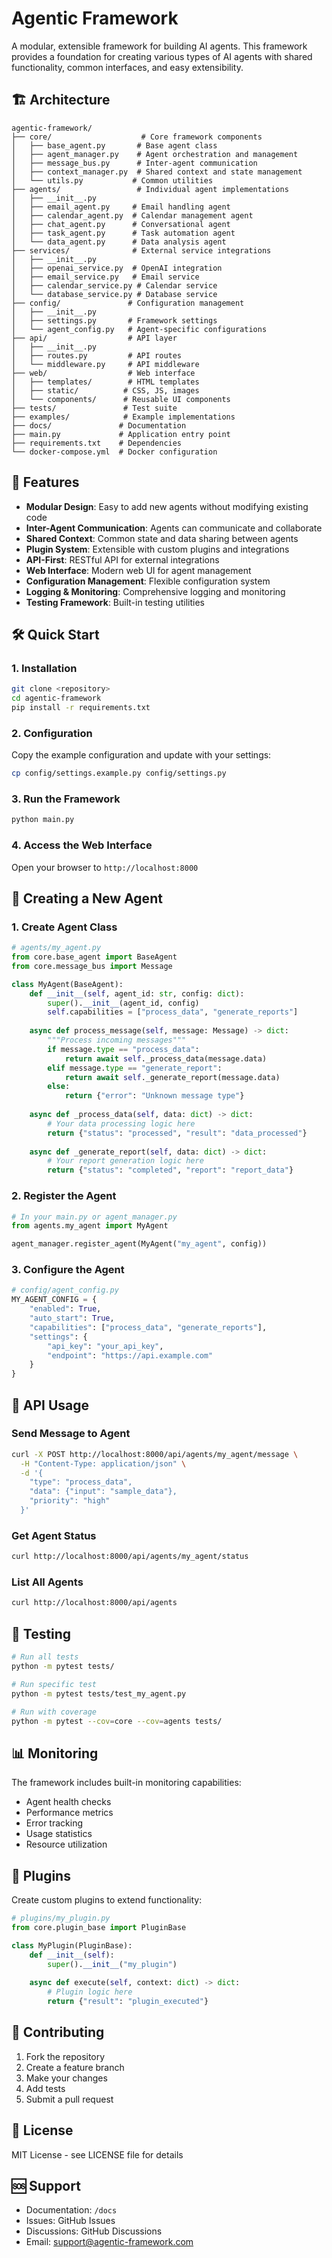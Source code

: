 # Agentic Framework

A modular, extensible framework for building AI agents. This framework provides a foundation for creating various types of AI agents with shared functionality, common interfaces, and easy extensibility.

## 🏗️ Architecture

```
agentic-framework/
├── core/                    # Core framework components
│   ├── base_agent.py       # Base agent class
│   ├── agent_manager.py    # Agent orchestration and management
│   ├── message_bus.py      # Inter-agent communication
│   ├── context_manager.py  # Shared context and state management
│   └── utils.py           # Common utilities
├── agents/                 # Individual agent implementations
│   ├── __init__.py
│   ├── email_agent.py     # Email handling agent
│   ├── calendar_agent.py  # Calendar management agent
│   ├── chat_agent.py      # Conversational agent
│   ├── task_agent.py      # Task automation agent
│   └── data_agent.py      # Data analysis agent
├── services/              # External service integrations
│   ├── __init__.py
│   ├── openai_service.py  # OpenAI integration
│   ├── email_service.py   # Email service
│   ├── calendar_service.py # Calendar service
│   └── database_service.py # Database service
├── config/               # Configuration management
│   ├── __init__.py
│   ├── settings.py       # Framework settings
│   └── agent_config.py   # Agent-specific configurations
├── api/                  # API layer
│   ├── __init__.py
│   ├── routes.py         # API routes
│   └── middleware.py     # API middleware
├── web/                  # Web interface
│   ├── templates/        # HTML templates
│   ├── static/          # CSS, JS, images
│   └── components/      # Reusable UI components
├── tests/               # Test suite
├── examples/            # Example implementations
├── docs/               # Documentation
├── main.py             # Application entry point
├── requirements.txt    # Dependencies
└── docker-compose.yml  # Docker configuration
```

## 🚀 Features

- **Modular Design**: Easy to add new agents without modifying existing code
- **Inter-Agent Communication**: Agents can communicate and collaborate
- **Shared Context**: Common state and data sharing between agents
- **Plugin System**: Extensible with custom plugins and integrations
- **API-First**: RESTful API for external integrations
- **Web Interface**: Modern web UI for agent management
- **Configuration Management**: Flexible configuration system
- **Logging & Monitoring**: Comprehensive logging and monitoring
- **Testing Framework**: Built-in testing utilities

## 🛠️ Quick Start

### 1. Installation

```bash
git clone <repository>
cd agentic-framework
pip install -r requirements.txt
```

### 2. Configuration

Copy the example configuration and update with your settings:

```bash
cp config/settings.example.py config/settings.py
```

### 3. Run the Framework

```bash
python main.py
```

### 4. Access the Web Interface

Open your browser to `http://localhost:8000`

## 📝 Creating a New Agent

### 1. Create Agent Class

```python
# agents/my_agent.py
from core.base_agent import BaseAgent
from core.message_bus import Message

class MyAgent(BaseAgent):
    def __init__(self, agent_id: str, config: dict):
        super().__init__(agent_id, config)
        self.capabilities = ["process_data", "generate_reports"]
    
    async def process_message(self, message: Message) -> dict:
        """Process incoming messages"""
        if message.type == "process_data":
            return await self._process_data(message.data)
        elif message.type == "generate_report":
            return await self._generate_report(message.data)
        else:
            return {"error": "Unknown message type"}
    
    async def _process_data(self, data: dict) -> dict:
        # Your data processing logic here
        return {"status": "processed", "result": "data_processed"}
    
    async def _generate_report(self, data: dict) -> dict:
        # Your report generation logic here
        return {"status": "completed", "report": "report_data"}
```

### 2. Register the Agent

```python
# In your main.py or agent_manager.py
from agents.my_agent import MyAgent

agent_manager.register_agent(MyAgent("my_agent", config))
```

### 3. Configure the Agent

```python
# config/agent_config.py
MY_AGENT_CONFIG = {
    "enabled": True,
    "auto_start": True,
    "capabilities": ["process_data", "generate_reports"],
    "settings": {
        "api_key": "your_api_key",
        "endpoint": "https://api.example.com"
    }
}
```

## 🔧 API Usage

### Send Message to Agent

```bash
curl -X POST http://localhost:8000/api/agents/my_agent/message \
  -H "Content-Type: application/json" \
  -d '{
    "type": "process_data",
    "data": {"input": "sample_data"},
    "priority": "high"
  }'
```

### Get Agent Status

```bash
curl http://localhost:8000/api/agents/my_agent/status
```

### List All Agents

```bash
curl http://localhost:8000/api/agents
```

## 🧪 Testing

```bash
# Run all tests
python -m pytest tests/

# Run specific test
python -m pytest tests/test_my_agent.py

# Run with coverage
python -m pytest --cov=core --cov=agents tests/
```

## 📊 Monitoring

The framework includes built-in monitoring capabilities:

- Agent health checks
- Performance metrics
- Error tracking
- Usage statistics
- Resource utilization

## 🔌 Plugins

Create custom plugins to extend functionality:

```python
# plugins/my_plugin.py
from core.plugin_base import PluginBase

class MyPlugin(PluginBase):
    def __init__(self):
        super().__init__("my_plugin")
    
    async def execute(self, context: dict) -> dict:
        # Plugin logic here
        return {"result": "plugin_executed"}
```

## 🤝 Contributing

1. Fork the repository
2. Create a feature branch
3. Make your changes
4. Add tests
5. Submit a pull request

## 📄 License

MIT License - see LICENSE file for details

## 🆘 Support

- Documentation: `/docs`
- Issues: GitHub Issues
- Discussions: GitHub Discussions
- Email: support@agentic-framework.com

